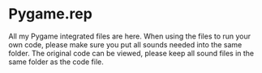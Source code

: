 # Pygame.rep
All my Pygame integrated files are here.
When using the files to run your own code, please make sure you put all sounds needed into the same folder.
The original code can be viewed, please keep all sound files in the same folder as the code file.
